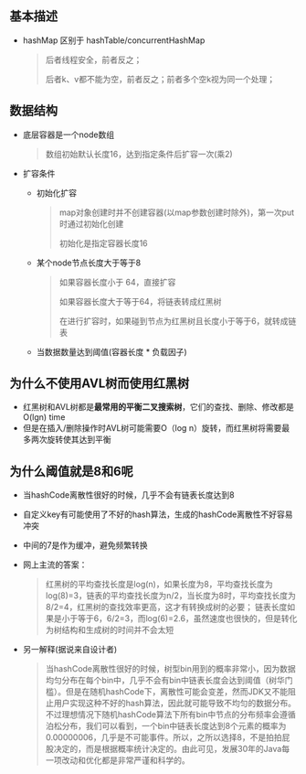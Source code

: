## 基本描述

* hashMap 区别于 hashTable/concurrentHashMap

  > 后者线程安全，前者反之；
  >
  > 后者k、v都不能为空，前者反之；前者多个空k视为同一个处理；

## 数据结构

* 底层容器是一个node数组

  > 数组初始默认长度16，达到指定条件后扩容一次(乘2)

* 扩容条件

  - 初始化扩容

    > map对象创建时并不创建容器(以map参数创建时除外)，第一次put时通过初始化创建
    >
    > 初始化是指定容器长度16

  - 某个node节点长度大于等于8

    > 如果容器长度小于 64，直接扩容
    >
    > 如果容器长度大于等于64，将链表转成红黑树
    >
    > 在进行扩容时，如果碰到节点为红黑树且长度小于等于6，就转成链表

  - 当数据数量达到阈值(容器长度 * 负载因子)

## 为什么不使用AVL树而使用红黑树

* 红黑树和AVL树都是**最常用的平衡二叉搜索树**，它们的查找、删除、修改都是O(lgn) time
* 但是在插入/删除操作时AVL树可能需要O（log n）旋转，而红黑树将需要最多两次旋转使其达到平衡

## 为什么阈值就是8和6呢

* 当hashCode离散性很好的时候，几乎不会有链表长度达到8

* 自定义key有可能使用了不好的hash算法，生成的hashCode离散性不好容易冲突

* 中间的7是作为缓冲，避免频繁转换

* 网上主流的答案：

  > 红黑树的平均查找长度是log(n)，如果长度为8，平均查找长度为log(8)=3，链表的平均查找长度为n/2，当长度为8时，平均查找长度为8/2=4，红黑树的查找效率更高，这才有转换成树的必要；
  > 链表长度如果是小于等于6，6/2=3，而log(6)=2.6，虽然速度也很快的，但是转化为树结构和生成树的时间并不会太短

* 另一解释(据说来自设计者)

  > 当hashCode离散性很好的时候，树型bin用到的概率非常小，因为数据均匀分布在每个bin中，几乎不会有bin中链表长度会达到阈值（树华门槛）。但是在随机hashCode下，离散性可能会变差，然而JDK又不能阻止用户实现这种不好的hash算法，因此就可能导致不均匀的数据分布。不过理想情况下随机hashCode算法下所有bin中节点的分布频率会遵循泊松分布，我们可以看到，一个bin中链表长度达到8个元素的概率为0.00000006，几乎是不可能事件。所以，之所以选择8，不是拍拍屁股决定的，而是根据概率统计决定的。由此可见，发展30年的Java每一项改动和优化都是非常严谨和科学的。